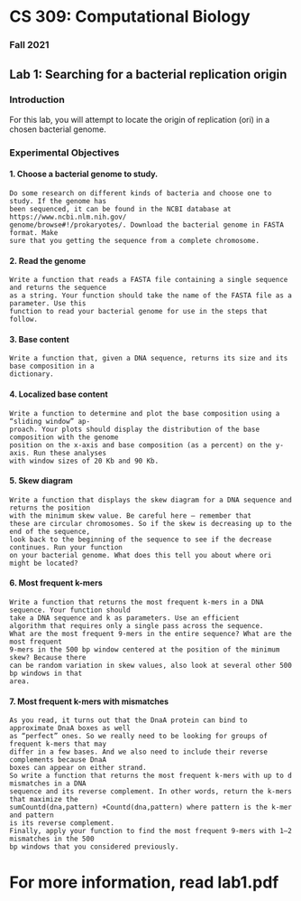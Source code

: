 # CS 309: Computational Biology

### Fall 2021

## Lab 1: Searching for a bacterial replication origin

### Introduction

For this lab, you will attempt to locate the origin of replication (ori) in a chosen bacterial genome.

### Experimental Objectives

#### 1. Choose a bacterial genome to study.
    Do some research on different kinds of bacteria and choose one to study. If the genome has
    been sequenced, it can be found in the NCBI database at https://www.ncbi.nlm.nih.gov/
    genome/browse#!/prokaryotes/. Download the bacterial genome in FASTA format. Make
    sure that you getting the sequence from a complete chromosome.
#### 2. Read the genome
    Write a function that reads a FASTA file containing a single sequence and returns the sequence
    as a string. Your function should take the name of the FASTA file as a parameter. Use this
    function to read your bacterial genome for use in the steps that follow.
#### 3. Base content
    Write a function that, given a DNA sequence, returns its size and its base composition in a
    dictionary.
#### 4. Localized base content
    Write a function to determine and plot the base composition using a “sliding window” ap-
    proach. Your plots should display the distribution of the base composition with the genome
    position on the x-axis and base composition (as a percent) on the y-axis. Run these analyses
    with window sizes of 20 Kb and 90 Kb.
#### 5. Skew diagram
    Write a function that displays the skew diagram for a DNA sequence and returns the position
    with the minimum skew value. Be careful here — remember that
    these are circular chromosomes. So if the skew is decreasing up to the end of the sequence,
    look back to the beginning of the sequence to see if the decrease continues. Run your function
    on your bacterial genome. What does this tell you about where ori might be located?
#### 6. Most frequent k-mers
    Write a function that returns the most frequent k-mers in a DNA sequence. Your function should 
    take a DNA sequence and k as parameters. Use an efficient
    algorithm that requires only a single pass across the sequence.
    What are the most frequent 9-mers in the entire sequence? What are the most frequent
    9-mers in the 500 bp window centered at the position of the minimum skew? Because there
    can be random variation in skew values, also look at several other 500 bp windows in that
    area.
#### 7. Most frequent k-mers with mismatches
    As you read, it turns out that the DnaA protein can bind to approximate DnaA boxes as well
    as “perfect” ones. So we really need to be looking for groups of frequent k-mers that may
    differ in a few bases. And we also need to include their reverse complements because DnaA
    boxes can appear on either strand.
    So write a function that returns the most frequent k-mers with up to d mismatches in a DNA
    sequence and its reverse complement. In other words, return the k-mers that maximize the
    sumCountd(dna,pattern) +Countd(dna,pattern) where pattern is the k-mer and pattern
    is its reverse complement. 
    Finally, apply your function to find the most frequent 9-mers with 1–2 mismatches in the 500
    bp windows that you considered previously.
   
# For more information, read lab1.pdf
